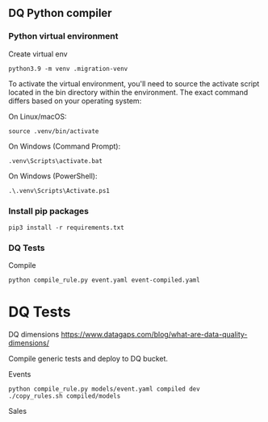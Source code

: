 
## DQ Python compiler

### Python virtual environment

Create virtual env

```shell
python3.9 -m venv .migration-venv
```

To activate the virtual environment, you'll need to source the activate script located in the bin directory within the
environment. The exact command differs based on your operating system:

On Linux/macOS:

```shell
source .venv/bin/activate
```

On Windows (Command Prompt):

```shell
.venv\Scripts\activate.bat
```

On Windows (PowerShell):

```shell
.\.venv\Scripts\Activate.ps1
```

### Install pip packages

```shell
pip3 install -r requirements.txt
```

### DQ Tests

Compile 

```shell
python compile_rule.py event.yaml event-compiled.yaml
```


# DQ Tests

DQ dimensions https://www.datagaps.com/blog/what-are-data-quality-dimensions/

Compile generic tests and deploy to DQ bucket.

Events
```shell
python compile_rule.py models/event.yaml compiled dev
./copy_rules.sh compiled/models
```

Sales
```shell

```
